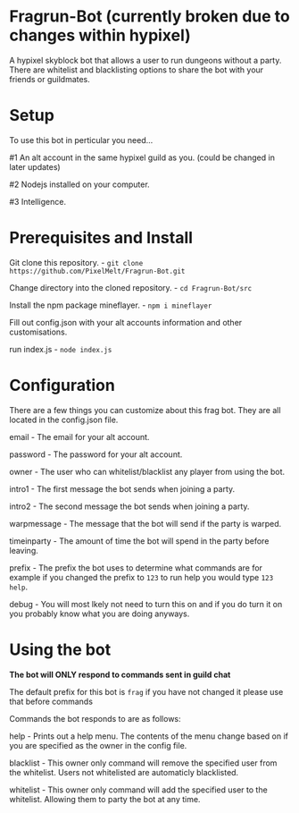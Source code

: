 # Fragrun-Bot (currently broken due to changes within hypixel)
A hypixel skyblock bot that allows a user to run dungeons without a party. There are whitelist and blacklisting options to share the bot with your friends or guildmates.

# Setup
To use this bot in perticular you need... 

#1 An alt account in the same hypixel guild as you. (could be changed in later updates)

#2 Nodejs installed on your computer.

#3 Intelligence.

# Prerequisites and Install

Git clone this repository.  -  `git clone https://github.com/PixelMelt/Fragrun-Bot.git`

Change directory into the cloned repository.  -  `cd Fragrun-Bot/src`

Install the npm package mineflayer.  -  `npm i mineflayer`

Fill out config.json with your alt accounts information and other customisations.

run index.js  -  `node index.js`

# Configuration

There are a few things you can customize about this frag bot. They are all located in the config.json file.

email - The email for your alt account.

password - The password for your alt account.

owner - The user who can whitelist/blacklist any player from using the bot.

intro1 - The first message the bot sends when joining a party.

intro2 - The second message the bot sends when joining a party.

warpmessage - The message that the bot will send if the party is warped.

timeinparty - The amount of time the bot will spend in the party before leaving.

prefix - The prefix the bot uses to determine what commands are for example if you changed the prefix to `123` to run help you would type `123 help`.

debug - You will most lkely not need to turn this on and if you do turn it on you probably know what you are doing anyways.

# Using the bot

**The bot will ONLY respond to commands sent in guild chat**

The default prefix for this bot is `frag` if you have not changed it please use that before commands

Commands the bot responds to are as follows:

<prefix> help  -  Prints out a help menu. The contents of the menu change based on if you are specified as the owner in the config file.

<prefix> blacklist <player>  -  This owner only command will remove the specified user from the whitelist. Users not whitelisted are automaticly blacklisted.

<prefix> whitelist <player>  -  This owner only command will add the specified user to the whitelist. Allowing them to party the bot at any time.
